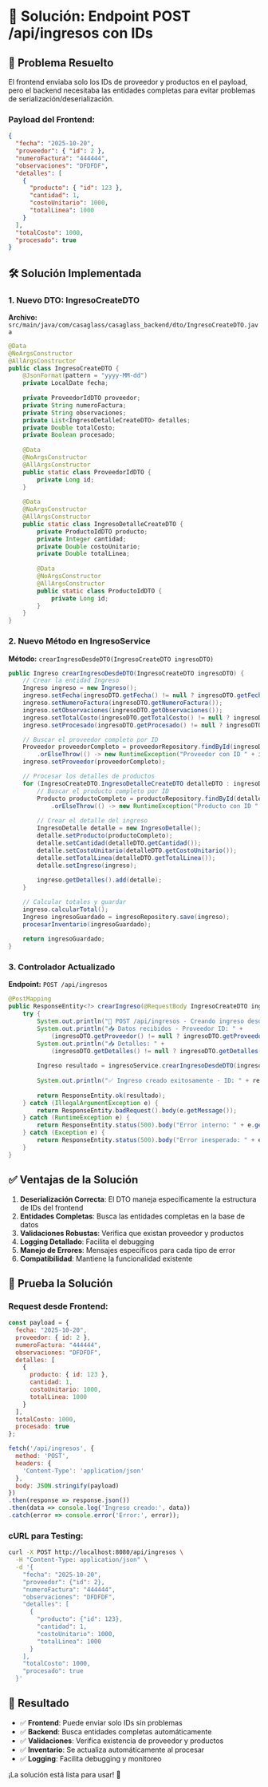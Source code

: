 # 🔧 Solución: Endpoint POST /api/ingresos con IDs

## 🎯 Problema Resuelto

El frontend enviaba solo los IDs de proveedor y productos en el payload, pero el backend necesitaba las entidades completas para evitar problemas de serialización/deserialización.

### Payload del Frontend:
```json
{
  "fecha": "2025-10-20",
  "proveedor": { "id": 2 },
  "numeroFactura": "444444",
  "observaciones": "DFDFDF",
  "detalles": [
    {
      "producto": { "id": 123 },
      "cantidad": 1,
      "costoUnitario": 1000,
      "totalLinea": 1000
    }
  ],
  "totalCosto": 1000,
  "procesado": true
}
```

## 🛠️ Solución Implementada

### 1. **Nuevo DTO: IngresoCreateDTO**

**Archivo:** `src/main/java/com/casaglass/casaglass_backend/dto/IngresoCreateDTO.java`

```java
@Data
@NoArgsConstructor
@AllArgsConstructor
public class IngresoCreateDTO {
    @JsonFormat(pattern = "yyyy-MM-dd")
    private LocalDate fecha;
    
    private ProveedorIdDTO proveedor;
    private String numeroFactura;
    private String observaciones;
    private List<IngresoDetalleCreateDTO> detalles;
    private Double totalCosto;
    private Boolean procesado;
    
    @Data
    @NoArgsConstructor
    @AllArgsConstructor
    public static class ProveedorIdDTO {
        private Long id;
    }
    
    @Data
    @NoArgsConstructor
    @AllArgsConstructor
    public static class IngresoDetalleCreateDTO {
        private ProductoIdDTO producto;
        private Integer cantidad;
        private Double costoUnitario;
        private Double totalLinea;
        
        @Data
        @NoArgsConstructor
        @AllArgsConstructor
        public static class ProductoIdDTO {
            private Long id;
        }
    }
}
```

### 2. **Nuevo Método en IngresoService**

**Método:** `crearIngresoDesdeDTO(IngresoCreateDTO ingresoDTO)`

```java
public Ingreso crearIngresoDesdeDTO(IngresoCreateDTO ingresoDTO) {
    // Crear la entidad Ingreso
    Ingreso ingreso = new Ingreso();
    ingreso.setFecha(ingresoDTO.getFecha() != null ? ingresoDTO.getFecha() : LocalDate.now());
    ingreso.setNumeroFactura(ingresoDTO.getNumeroFactura());
    ingreso.setObservaciones(ingresoDTO.getObservaciones());
    ingreso.setTotalCosto(ingresoDTO.getTotalCosto() != null ? ingresoDTO.getTotalCosto() : 0.0);
    ingreso.setProcesado(ingresoDTO.getProcesado() != null ? ingresoDTO.getProcesado() : false);

    // Buscar el proveedor completo por ID
    Proveedor proveedorCompleto = proveedorRepository.findById(ingresoDTO.getProveedor().getId())
        .orElseThrow(() -> new RuntimeException("Proveedor con ID " + ingresoDTO.getProveedor().getId() + " no encontrado"));
    ingreso.setProveedor(proveedorCompleto);

    // Procesar los detalles de productos
    for (IngresoCreateDTO.IngresoDetalleCreateDTO detalleDTO : ingresoDTO.getDetalles()) {
        // Buscar el producto completo por ID
        Producto productoCompleto = productoRepository.findById(detalleDTO.getProducto().getId())
            .orElseThrow(() -> new RuntimeException("Producto con ID " + detalleDTO.getProducto().getId() + " no encontrado"));
        
        // Crear el detalle del ingreso
        IngresoDetalle detalle = new IngresoDetalle();
        detalle.setProducto(productoCompleto);
        detalle.setCantidad(detalleDTO.getCantidad());
        detalle.setCostoUnitario(detalleDTO.getCostoUnitario());
        detalle.setTotalLinea(detalleDTO.getTotalLinea());
        detalle.setIngreso(ingreso);
        
        ingreso.getDetalles().add(detalle);
    }

    // Calcular totales y guardar
    ingreso.calcularTotal();
    Ingreso ingresoGuardado = ingresoRepository.save(ingreso);
    procesarInventario(ingresoGuardado);
    
    return ingresoGuardado;
}
```

### 3. **Controlador Actualizado**

**Endpoint:** `POST /api/ingresos`

```java
@PostMapping
public ResponseEntity<?> crearIngreso(@RequestBody IngresoCreateDTO ingresoDTO) {
    try {
        System.out.println("🔄 POST /api/ingresos - Creando ingreso desde DTO");
        System.out.println("📥 Datos recibidos - Proveedor ID: " + 
            (ingresoDTO.getProveedor() != null ? ingresoDTO.getProveedor().getId() : "null"));
        System.out.println("📥 Detalles: " + 
            (ingresoDTO.getDetalles() != null ? ingresoDTO.getDetalles().size() : 0) + " items");
        
        Ingreso resultado = ingresoService.crearIngresoDesdeDTO(ingresoDTO);
        
        System.out.println("✅ Ingreso creado exitosamente - ID: " + resultado.getId());
        
        return ResponseEntity.ok(resultado);
    } catch (IllegalArgumentException e) {
        return ResponseEntity.badRequest().body(e.getMessage());
    } catch (RuntimeException e) {
        return ResponseEntity.status(500).body("Error interno: " + e.getMessage());
    } catch (Exception e) {
        return ResponseEntity.status(500).body("Error inesperado: " + e.getMessage());
    }
}
```

## ✅ Ventajas de la Solución

1. **Deserialización Correcta**: El DTO maneja específicamente la estructura de IDs del frontend
2. **Entidades Completas**: Busca las entidades completas en la base de datos
3. **Validaciones Robustas**: Verifica que existan proveedor y productos
4. **Logging Detallado**: Facilita el debugging
5. **Manejo de Errores**: Mensajes específicos para cada tipo de error
6. **Compatibilidad**: Mantiene la funcionalidad existente

## 🧪 Prueba la Solución

### Request desde Frontend:
```javascript
const payload = {
  fecha: "2025-10-20",
  proveedor: { id: 2 },
  numeroFactura: "444444",
  observaciones: "DFDFDF",
  detalles: [
    {
      producto: { id: 123 },
      cantidad: 1,
      costoUnitario: 1000,
      totalLinea: 1000
    }
  ],
  totalCosto: 1000,
  procesado: true
};

fetch('/api/ingresos', {
  method: 'POST',
  headers: {
    'Content-Type': 'application/json'
  },
  body: JSON.stringify(payload)
})
.then(response => response.json())
.then(data => console.log('Ingreso creado:', data))
.catch(error => console.error('Error:', error));
```

### cURL para Testing:
```bash
curl -X POST http://localhost:8080/api/ingresos \
  -H "Content-Type: application/json" \
  -d '{
    "fecha": "2025-10-20",
    "proveedor": {"id": 2},
    "numeroFactura": "444444",
    "observaciones": "DFDFDF",
    "detalles": [
      {
        "producto": {"id": 123},
        "cantidad": 1,
        "costoUnitario": 1000,
        "totalLinea": 1000
      }
    ],
    "totalCosto": 1000,
    "procesado": true
  }'
```

## 🎉 Resultado

- ✅ **Frontend**: Puede enviar solo IDs sin problemas
- ✅ **Backend**: Busca entidades completas automáticamente
- ✅ **Validaciones**: Verifica existencia de proveedor y productos
- ✅ **Inventario**: Se actualiza automáticamente al procesar
- ✅ **Logging**: Facilita debugging y monitoreo

¡La solución está lista para usar! 🚀
